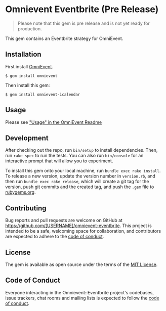 # Omnievent Eventbrite (Pre Release)

> Please note that this gem is pre release and is not yet ready for production.

This gem contains an Eventbrite strategy for OmniEvent.

## Installation

First install [OmniEvent](https://rubygems.org/gems/omnievent).

    $ gem install omnievent

Then install this gem:

    $ gem install omnievent-icalendar

## Usage

Please see ["Usage" in the OmniEvent Readme](https://github.com/paviliondev/omnievent#usage)

## Development

After checking out the repo, run `bin/setup` to install dependencies. Then, run `rake spec` to run the tests. You can also run `bin/console` for an interactive prompt that will allow you to experiment.

To install this gem onto your local machine, run `bundle exec rake install`. To release a new version, update the version number in `version.rb`, and then run `bundle exec rake release`, which will create a git tag for the version, push git commits and the created tag, and push the `.gem` file to [rubygems.org](https://rubygems.org).

## Contributing

Bug reports and pull requests are welcome on GitHub at https://github.com/[USERNAME]/omnievent-eventbrite. This project is intended to be a safe, welcoming space for collaboration, and contributors are expected to adhere to the [code of conduct](https://github.com/[USERNAME]/omnievent-eventbrite/blob/main/CODE_OF_CONDUCT.md).

## License

The gem is available as open source under the terms of the [MIT License](https://opensource.org/licenses/MIT).

## Code of Conduct

Everyone interacting in the Omnievent::Eventbrite project's codebases, issue trackers, chat rooms and mailing lists is expected to follow the [code of conduct](https://github.com/[USERNAME]/omnievent-eventbrite/blob/main/CODE_OF_CONDUCT.md).
